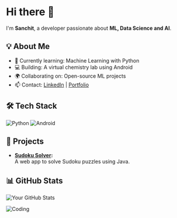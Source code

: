 # Hi there 👋
I'm **Sanchit**, a developer passionate about **ML, Data Science and AI**.

## 💡 About Me
- 🌟 Currently learning: Machine Learning with Python
- 💻 Building: A virtual chemistry lab using Android
- 🌍 Collaborating on: Open-source ML projects
- 📫 Contact: [LinkedIn](https://linkedin.com/in/sanchit-dhir) | [Portfolio](https://sanchit-dhir.com)

## 🛠️ Tech Stack
![Python](https://img.shields.io/badge/Python-%2314354C.svg?style=flat&logo=python&logoColor=white)
![Android](https://img.shields.io/badge/Android-%3DDC84.svg?style=flat&logo=android&logoColor=white)

## 🌟 Projects
- **[Sudoku Solver](https://github.com/sanchit-dhir/sudoku-solver):**  
  A web app to solve Sudoku puzzles using Java.

## 📊 GitHub Stats
![Your GitHub Stats](https://github-readme-stats.vercel.app/api?username=sanchit-dhir&show_icons=true&theme=radical)

![Coding](https://media.giphy.com/media/qgQUggAC3Pfv687qPC/giphy.gif)
